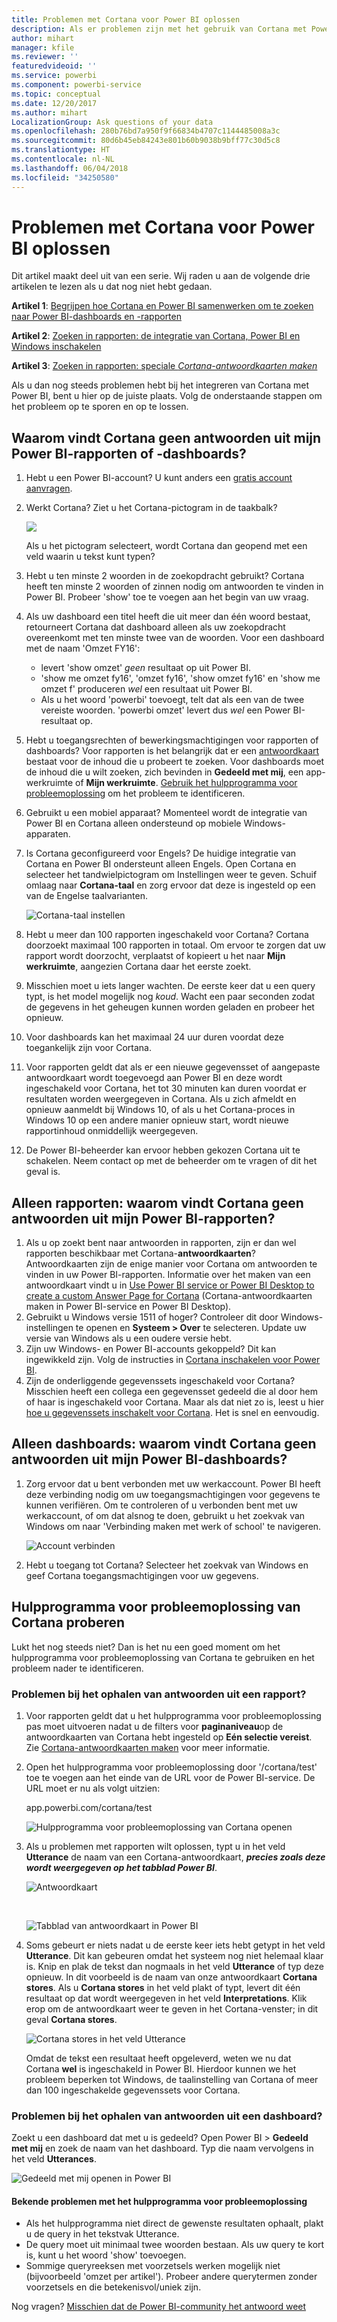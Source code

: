 ```yaml
---
title: Problemen met Cortana voor Power BI oplossen
description: Als er problemen zijn met het gebruik van Cortana met Power BI, probeert u deze suggesties.
author: mihart
manager: kfile
ms.reviewer: ''
featuredvideoid: ''
ms.service: powerbi
ms.component: powerbi-service
ms.topic: conceptual
ms.date: 12/20/2017
ms.author: mihart
LocalizationGroup: Ask questions of your data
ms.openlocfilehash: 280b76bd7a950f9f66834b4707c1144485008a3c
ms.sourcegitcommit: 80d6b45eb84243e801b60b9038b9bff77c30d5c8
ms.translationtype: HT
ms.contentlocale: nl-NL
ms.lasthandoff: 06/04/2018
ms.locfileid: "34250580"
---
```

# <a name="troubleshoot-cortana-for-power-bi"></a>Problemen met Cortana voor Power BI oplossen
Dit artikel maakt deel uit van een serie. Wij raden u aan de volgende drie artikelen te lezen als u dat nog niet hebt gedaan.

**Artikel 1**: [Begrijpen hoe Cortana en Power BI samenwerken om te zoeken naar Power BI-dashboards en -rapporten](service-cortana-intro.md)

**Artikel 2**: [Zoeken in rapporten: de integratie van Cortana, Power BI en Windows inschakelen](service-cortana-enable.md)

**Artikel 3**: [Zoeken in rapporten: speciale *Cortana-antwoordkaarten maken*](service-cortana-answer-cards.md)

Als u dan nog steeds problemen hebt bij het integreren van Cortana met Power BI, bent u hier op de juiste plaats. Volg de onderstaande stappen om het probleem op te sporen en op te lossen.

## <a name="why-doesnt-cortana-find-answers-from-my-power-bi-reports-or-dashboards"></a>Waarom vindt Cortana geen antwoorden uit mijn Power BI-rapporten of -dashboards?
1. Hebt u een Power BI-account?  U kunt anders een [gratis account aanvragen](service-self-service-signup-for-power-bi.md).
2. Werkt Cortana?  Ziet u het Cortana-pictogram in de taakbalk?

    ![](media/service-cortana-troubleshoot/power-bi-cortana-icon.png)

    Als u het pictogram selecteert, wordt Cortana dan geopend met een veld waarin u tekst kunt typen?
3. Hebt u ten minste 2 woorden in de zoekopdracht gebruikt? Cortana heeft ten minste 2 woorden of zinnen nodig om antwoorden te vinden in Power BI. Probeer 'show' toe te voegen aan het begin van uw vraag.
4. Als uw dashboard een titel heeft die uit meer dan één woord bestaat, retourneert Cortana dat dashboard alleen als uw zoekopdracht overeenkomt met ten minste twee van de woorden. Voor een dashboard met de naam 'Omzet FY16':

   * levert 'show omzet' *geen* resultaat op uit Power BI.   
   * 'show me omzet fy16', 'omzet fy16', 'show omzet fy16' en 'show me omzet f' produceren *wel* een resultaat uit Power BI.    
   * Als u het woord 'powerbi' toevoegt, telt dat als een van de twee vereiste woorden. 'powerbi omzet' levert dus *wel* een Power BI-resultaat op.
5. Hebt u toegangsrechten of bewerkingsmachtigingen voor rapporten of dashboards? Voor rapporten is het belangrijk dat er een [antwoordkaart](service-cortana-answer-cards.md) bestaat voor de inhoud die u probeert te zoeken.  Voor dashboards moet de inhoud die u wilt zoeken, zich bevinden in **Gedeeld met mij**, een app-werkruimte of **Mijn werkruimte**. [Gebruik het hulpprogramma voor probleemoplossing](#try-the-cortana-troubleshooting-tool) om het probleem te identificeren.
6. Gebruikt u een mobiel apparaat?  Momenteel wordt de integratie van Power BI en Cortana alleen ondersteund op mobiele Windows-apparaten.
7. Is Cortana geconfigureerd voor Engels?  De huidige integratie van Cortana en Power BI ondersteunt alleen Engels. Open Cortana en selecteer het tandwielpictogram om Instellingen weer te geven. Schuif omlaag naar **Cortana-taal** en zorg ervoor dat deze is ingesteld op een van de Engelse taalvarianten.

   ![Cortana-taal instellen](media/service-cortana-troubleshoot/power-bi-cortana-language.png)
8. Hebt u meer dan 100 rapporten ingeschakeld voor Cortana?  Cortana doorzoekt maximaal 100 rapporten in totaal.  Om ervoor te zorgen dat uw rapport wordt doorzocht, verplaatst of kopieert u het naar **Mijn werkruimte**, aangezien Cortana daar het eerste zoekt.
9. Misschien moet u iets langer wachten. De eerste keer dat u een query typt, is het model mogelijk nog *koud*. Wacht een paar seconden zodat de gegevens in het geheugen kunnen worden geladen en probeer het opnieuw.
10. Voor dashboards kan het maximaal 24 uur duren voordat deze toegankelijk zijn voor Cortana.    
11. Voor rapporten geldt dat als er een nieuwe gegevensset of aangepaste antwoordkaart wordt toegevoegd aan Power BI en deze wordt ingeschakeld voor Cortana, het tot 30 minuten kan duren voordat er resultaten worden weergegeven in Cortana. Als u zich afmeldt en opnieuw aanmeldt bij Windows 10, of als u het Cortana-proces in Windows 10 op een andere manier opnieuw start, wordt nieuwe rapportinhoud onmiddellijk weergegeven.  
12. De Power BI-beheerder kan ervoor hebben gekozen Cortana uit te schakelen. Neem contact op met de beheerder om te vragen of dit het geval is.

## <a name="reports-only-why-doesnt-cortana-find-answers-from-my-power-bi-reports"></a>Alleen rapporten: waarom vindt Cortana geen antwoorden uit mijn Power BI-rapporten?
1. Als u op zoekt bent naar antwoorden in rapporten, zijn er dan wel rapporten beschikbaar met Cortana-**antwoordkaarten**? Antwoordkaarten zijn de enige manier voor Cortana om antwoorden te vinden in uw Power BI-rapporten.  Informatie over het maken van een antwoordkaart vindt u in [Use Power BI service or Power BI Desktop to create a custom Answer Page for Cortana](service-cortana-answer-cards.md) (Cortana-antwoordkaarten maken in Power BI-service en Power BI Desktop).
2. Gebruikt u Windows versie 1511 of hoger?  Controleer dit door Windows-instellingen te openen en **Systeem > Over** te selecteren. Update uw versie van Windows als u een oudere versie hebt.
3. Zijn uw Windows- en Power BI-accounts gekoppeld? Dit kan ingewikkeld zijn. Volg de instructies in [Cortana inschakelen voor Power BI](service-cortana-enable.md#add-your-power-bi-credentials-to-windows).
4. Zijn de onderliggende gegevenssets ingeschakeld voor Cortana? Misschien heeft een collega een gegevensset gedeeld die al door hem of haar is ingeschakeld voor Cortana. Maar als dat niet zo is, leest u hier [hoe u gegevenssets inschakelt voor Cortana](service-cortana-enable.md). Het is snel en eenvoudig.

## <a name="dashboards-only-why-doesnt-cortana-find-answers-from-my-power-bi-dashboards"></a>Alleen dashboards: waarom vindt Cortana geen antwoorden uit mijn Power BI-dashboards?
1. Zorg ervoor dat u bent verbonden met uw werkaccount. Power BI heeft deze verbinding nodig om uw toegangsmachtigingen voor gegevens te kunnen verifiëren. Om te controleren of u verbonden bent met uw werkaccount, of om dat alsnog te doen, gebruikt u het zoekvak van Windows om naar 'Verbinding maken met werk of school' te navigeren.  

    ![Account verbinden](media/service-cortana-troubleshoot/power-bi-cortana-connect.png)
2. Hebt u toegang tot Cortana? Selecteer het zoekvak van Windows en geef Cortana toegangsmachtigingen voor uw gegevens.

## <a name="try-the-cortana-troubleshooting-tool"></a>Hulpprogramma voor probleemoplossing van Cortana proberen
Lukt het nog steeds niet?  Dan is het nu een goed moment om het hulpprogramma voor probleemoplossing van Cortana te gebruiken en het probleem nader te identificeren.

### <a name="having-trouble-retrieving-answers-from-a-report"></a>Problemen bij het ophalen van antwoorden uit een rapport?
1. Voor rapporten geldt dat u het hulpprogramma voor probleemoplossing pas moet uitvoeren nadat u de filters voor **paginaniveau**op de antwoordkaarten van Cortana hebt ingesteld op **Eén selectie vereist**. Zie [Cortana-antwoordkaarten maken](service-cortana-answer-cards.md) voor meer informatie.
2. Open het hulpprogramma voor probleemoplossing door '/cortana/test' toe te voegen aan het einde van de URL voor de Power BI-service. De URL moet er nu als volgt uitzien:

   app.powerbi.com/cortana/test

   ![Hulpprogramma voor probleemoplossing van Cortana openen](media/service-cortana-troubleshoot/power-bi-cortana-tool2.png)
3. Als u problemen met rapporten wilt oplossen, typt u in het veld **Utterance** de naam van een Cortana-antwoordkaart, ***precies zoals deze wordt weergegeven op het tabblad Power BI***.

   ![Antwoordkaart](media/service-cortana-troubleshoot/power-bi-answer-card-new.png)

   </br>

   ![Tabblad van antwoordkaart in Power BI](media/service-cortana-troubleshoot/power-bi-answer-card2.png)
4. Soms gebeurt er niets nadat u de eerste keer iets hebt getypt in het veld **Utterance**. Dit kan gebeuren omdat het systeem nog niet helemaal klaar is. Knip en plak de tekst dan nogmaals in het veld **Utterance** of typ deze opnieuw. In dit voorbeeld is de naam van onze antwoordkaart **Cortana stores**. Als u **Cortana stores** in het veld plakt of typt, levert dit één resultaat op dat wordt weergegeven in het veld **Interpretations**. Klik erop om de antwoordkaart weer te geven in het Cortana-venster; in dit geval **Cortana stores**.

   ![Cortana stores in het veld Utterance](media/service-cortana-troubleshoot/power-bi-utterance.png)

   Omdat de tekst een resultaat heeft opgeleverd, weten we nu dat Cortana **wel** is ingeschakeld in Power BI. Hierdoor kunnen we het probleem beperken tot Windows, de taalinstelling van Cortana of meer dan 100 ingeschakelde gegevenssets voor Cortana.

### <a name="having-trouble-retrieving-answers-from-a-dashboard"></a>Problemen bij het ophalen van antwoorden uit een dashboard?
Zoekt u een dashboard dat met u is gedeeld?  Open Power BI > **Gedeeld met mij** en zoek de naam van het dashboard.  Typ die naam vervolgens in het veld **Utterances**.

![Gedeeld met mij openen in Power BI](media/service-cortana-troubleshoot/power-bi-cortana-shared-with-me.png)


#### <a name="troubleshooting-tool-known-issues"></a>Bekende problemen met het hulpprogramma voor probleemoplossing
* Als het hulpprogramma niet direct de gewenste resultaten ophaalt, plakt u de query in het tekstvak Utterance.
* De query moet uit minimaal twee woorden bestaan.  Als uw query te kort is, kunt u het woord 'show' toevoegen.
* Sommige queryreeksen met voorzetsels werken mogelijk niet (bijvoorbeeld 'omzet per artikel'). Probeer andere querytermen zonder voorzetsels en die betekenisvol/uniek zijn.

Nog vragen? [Misschien dat de Power BI-community het antwoord weet](http://community.powerbi.com/)
